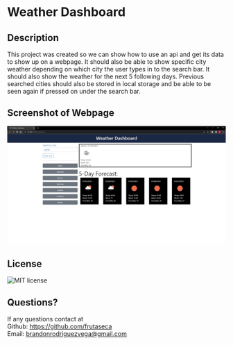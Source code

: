 # Weather Dashboard

## Description
This project was created so we can show how to use an api and get its data to show
up on a webpage. It should also be able to show specific city weather depending
on which city the user types in to the search bar. It should also show the weather for the next 5 following days. Previous searched cities should also be stored in local storage and be able to be seen again if pressed on under the search bar.

##  Screenshot of Webpage
![Screenshot of Website](./assets/images/picture.jpg)

## License
![MIT license](https://img.shields.io/badge/License-MIT-blue.svg)

## Questions?
If any questions contact at<br/>
Github: https://github.com/frutaseca<br/>
Email: brandonrodriguezvega@gmail.com
